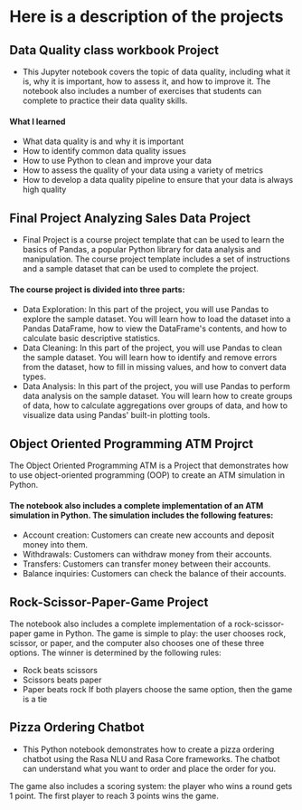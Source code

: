 # Here is a description of the projects

## Data Quality class workbook Project

- This Jupyter notebook covers the topic of data quality, including what it is, why it is important, how to assess it, and how to improve it. The notebook also includes a number of exercises that students can complete to practice their data quality skills.
   
#### What I learned

- What data quality is and why it is important
- How to identify common data quality issues
- How to use Python to clean and improve your data
- How to assess the quality of your data using a variety of metrics
- How to develop a data quality pipeline to ensure that your data is always high quality

## Final Project Analyzing Sales Data Project

- Final Project is a course project template that can be used to learn the basics of Pandas, a popular Python library for data analysis and manipulation. The course project template includes a set of instructions and a sample dataset that can be used to complete the project.

#### The course project is divided into three parts:

- Data Exploration: In this part of the project, you will use Pandas to explore the sample dataset. You will learn how to load the dataset into a Pandas DataFrame, how to view the DataFrame's contents, and how to calculate basic descriptive statistics.
- Data Cleaning: In this part of the project, you will use Pandas to clean the sample dataset. You will learn how to identify and remove errors from the dataset, how to fill in missing values, and how to convert data types.
- Data Analysis: In this part of the project, you will use Pandas to perform data analysis on the sample dataset. You will learn how to create groups of data, how to calculate aggregations over groups of data, and how to visualize data using Pandas' built-in plotting tools.

## Object Oriented Programming ATM Projrct

 The Object Oriented Programming ATM is a Project that demonstrates how to use object-oriented programming (OOP) to create an ATM simulation in Python.

#### The notebook also includes a complete implementation of an ATM simulation in Python. The simulation includes the following features:

- Account creation: Customers can create new accounts and deposit money into them.
- Withdrawals: Customers can withdraw money from their accounts.
- Transfers: Customers can transfer money between their accounts.
- Balance inquiries: Customers can check the balance of their accounts.

## Rock-Scissor-Paper-Game Project
 The notebook also includes a complete implementation of a rock-scissor-paper game in Python. The game is simple to play: the user chooses rock, scissor, or paper, and the computer also chooses one of these three options. The winner is determined by the following rules:

- Rock beats scissors
- Scissors beats paper
- Paper beats rock
If both players choose the same option, then the game is a tie

## Pizza Ordering Chatbot

- This Python notebook demonstrates how to create a pizza ordering chatbot using the Rasa NLU and Rasa Core frameworks. The chatbot can understand what you want to order and place the order for you.

The game also includes a scoring system: the player who wins a round gets 1 point. The first player to reach 3 points wins the game.

